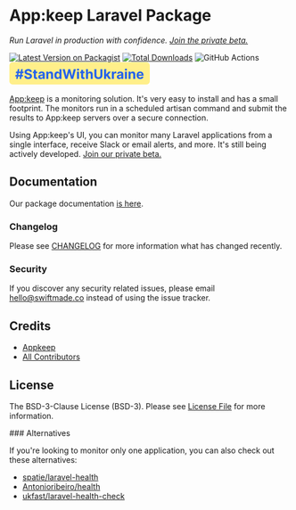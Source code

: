 # App:keep Laravel Package

_Run Laravel in production with confidence. [Join the private beta.](https://appkeep.co)_

[![Latest Version on Packagist](https://img.shields.io/packagist/v/appkeep/laravel-appkeep.svg?style=flat-square)](https://packagist.org/packages/appkeep/laravel-appkeep)
[![Total Downloads](https://img.shields.io/packagist/dt/appkeep/laravel-appkeep.svg?style=flat-square)](https://packagist.org/packages/appkeep/laravel-appkeep)
![GitHub Actions](https://github.com/appkeep/laravel-appkeep/actions/workflows/main.yml/badge.svg)
[![StandWithUkraine](https://raw.githubusercontent.com/vshymanskyy/StandWithUkraine/main/badges/StandWithUkraine.svg)](https://supportukrainenow.org/)

[App:keep](https://appkeep.co) is a monitoring solution. It's very easy to install and has a small footprint. The monitors run in a scheduled artisan command and submit the results to App:keep servers over a secure connection.

Using App:keep's UI, you can monitor many Laravel applications from a single interface, receive Slack or email alerts, and more. It's still being actively developed. [Join our private beta.](https://appkeep.co)

## Documentation

Our package documentation [is here](https://docs.appkeep.co/laravel-package/quickstart).

### Changelog

Please see [CHANGELOG](CHANGELOG.md) for more information what has changed recently.

### Security

If you discover any security related issues, please email hello@swiftmade.co instead of using the issue tracker.

## Credits

- [Appkeep](https://github.com/appkeep)
- [All Contributors](../../contributors)

## License

The BSD-3-Clause License (BSD-3). Please see [License File](LICENSE.md) for more information.

### Alternatives

If you're looking to monitor only one application, you can also check out these alternatives:

- [spatie/laravel-health](https://github.com/spatie/laravel-health)
- [Antonioribeiro/health](https://github.com/antonioribeiro/health)
- [ukfast/laravel-health-check](https://github.com/ukfast/laravel-health-check)
